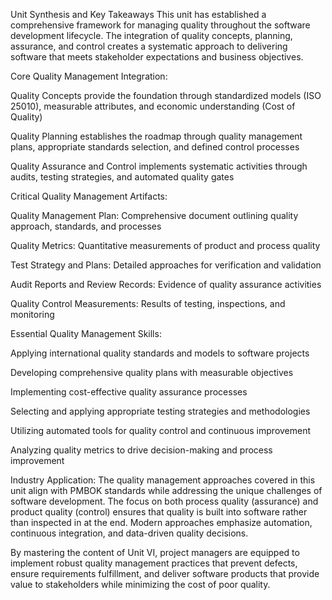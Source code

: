Unit Synthesis and Key Takeaways
This unit has established a comprehensive framework for managing quality throughout the software development lifecycle. The integration of quality concepts, planning, assurance, and control creates a systematic approach to delivering software that meets stakeholder expectations and business objectives.

Core Quality Management Integration:

Quality Concepts provide the foundation through standardized models (ISO 25010), measurable attributes, and economic understanding (Cost of Quality)

Quality Planning establishes the roadmap through quality management plans, appropriate standards selection, and defined control processes

Quality Assurance and Control implements systematic activities through audits, testing strategies, and automated quality gates

Critical Quality Management Artifacts:

Quality Management Plan: Comprehensive document outlining quality approach, standards, and processes

Quality Metrics: Quantitative measurements of product and process quality

Test Strategy and Plans: Detailed approaches for verification and validation

Audit Reports and Review Records: Evidence of quality assurance activities

Quality Control Measurements: Results of testing, inspections, and monitoring

Essential Quality Management Skills:

Applying international quality standards and models to software projects

Developing comprehensive quality plans with measurable objectives

Implementing cost-effective quality assurance processes

Selecting and applying appropriate testing strategies and methodologies

Utilizing automated tools for quality control and continuous improvement

Analyzing quality metrics to drive decision-making and process improvement

Industry Application:
The quality management approaches covered in this unit align with PMBOK standards while addressing the unique challenges of software development. The focus on both process quality (assurance) and product quality (control) ensures that quality is built into software rather than inspected in at the end. Modern approaches emphasize automation, continuous integration, and data-driven quality decisions.

By mastering the content of Unit VI, project managers are equipped to implement robust quality management practices that prevent defects, ensure requirements fulfillment, and deliver software products that provide value to stakeholders while minimizing the cost of poor quality.
